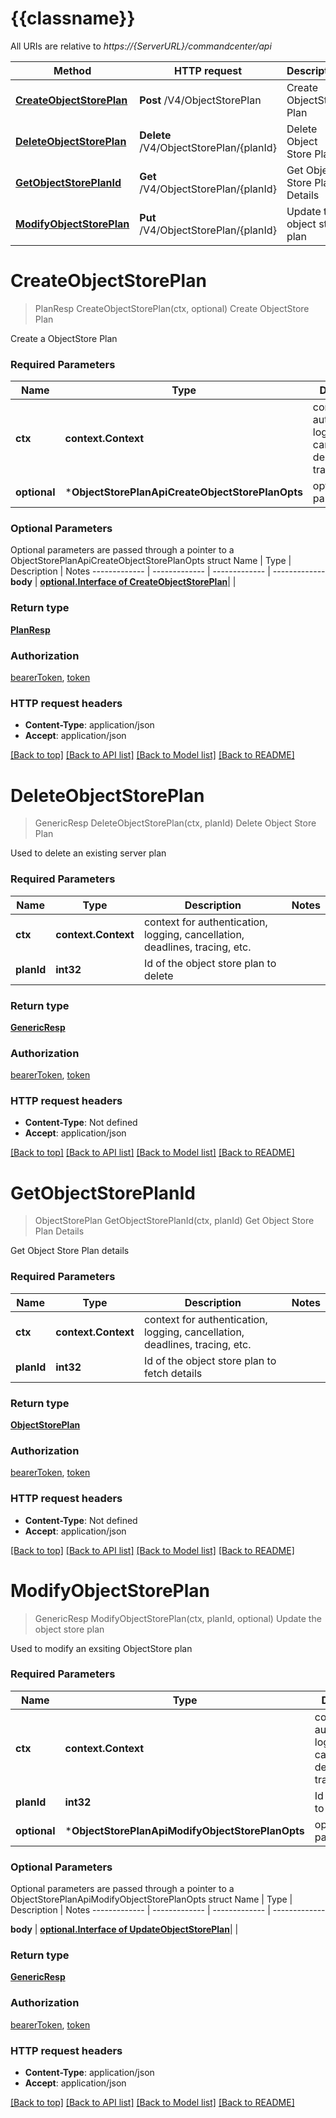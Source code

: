 # {{classname}}

All URIs are relative to *https://{ServerURL}/commandcenter/api*

Method | HTTP request | Description
------------- | ------------- | -------------
[**CreateObjectStorePlan**](ObjectStorePlanApi.md#CreateObjectStorePlan) | **Post** /V4/ObjectStorePlan | Create ObjectStore Plan
[**DeleteObjectStorePlan**](ObjectStorePlanApi.md#DeleteObjectStorePlan) | **Delete** /V4/ObjectStorePlan/{planId} | Delete Object Store Plan
[**GetObjectStorePlanId**](ObjectStorePlanApi.md#GetObjectStorePlanId) | **Get** /V4/ObjectStorePlan/{planId} | Get Object Store Plan Details
[**ModifyObjectStorePlan**](ObjectStorePlanApi.md#ModifyObjectStorePlan) | **Put** /V4/ObjectStorePlan/{planId} | Update the object store plan

# **CreateObjectStorePlan**
> PlanResp CreateObjectStorePlan(ctx, optional)
Create ObjectStore Plan

Create a ObjectStore Plan

### Required Parameters

Name | Type | Description  | Notes
------------- | ------------- | ------------- | -------------
 **ctx** | **context.Context** | context for authentication, logging, cancellation, deadlines, tracing, etc.
 **optional** | ***ObjectStorePlanApiCreateObjectStorePlanOpts** | optional parameters | nil if no parameters

### Optional Parameters
Optional parameters are passed through a pointer to a ObjectStorePlanApiCreateObjectStorePlanOpts struct
Name | Type | Description  | Notes
------------- | ------------- | ------------- | -------------
 **body** | [**optional.Interface of CreateObjectStorePlan**](CreateObjectStorePlan.md)|  | 

### Return type

[**PlanResp**](PlanResp.md)

### Authorization

[bearerToken](../README.md#bearerToken), [token](../README.md#token)

### HTTP request headers

 - **Content-Type**: application/json
 - **Accept**: application/json

[[Back to top]](#) [[Back to API list]](../README.md#documentation-for-api-endpoints) [[Back to Model list]](../README.md#documentation-for-models) [[Back to README]](../README.md)

# **DeleteObjectStorePlan**
> GenericResp DeleteObjectStorePlan(ctx, planId)
Delete Object Store Plan

Used to delete an existing server plan

### Required Parameters

Name | Type | Description  | Notes
------------- | ------------- | ------------- | -------------
 **ctx** | **context.Context** | context for authentication, logging, cancellation, deadlines, tracing, etc.
  **planId** | **int32**| Id of the object store plan to delete | 

### Return type

[**GenericResp**](GenericResp.md)

### Authorization

[bearerToken](../README.md#bearerToken), [token](../README.md#token)

### HTTP request headers

 - **Content-Type**: Not defined
 - **Accept**: application/json

[[Back to top]](#) [[Back to API list]](../README.md#documentation-for-api-endpoints) [[Back to Model list]](../README.md#documentation-for-models) [[Back to README]](../README.md)

# **GetObjectStorePlanId**
> ObjectStorePlan GetObjectStorePlanId(ctx, planId)
Get Object Store Plan Details

Get Object Store Plan details 

### Required Parameters

Name | Type | Description  | Notes
------------- | ------------- | ------------- | -------------
 **ctx** | **context.Context** | context for authentication, logging, cancellation, deadlines, tracing, etc.
  **planId** | **int32**| Id of the object store plan to fetch details | 

### Return type

[**ObjectStorePlan**](ObjectStorePlan.md)

### Authorization

[bearerToken](../README.md#bearerToken), [token](../README.md#token)

### HTTP request headers

 - **Content-Type**: Not defined
 - **Accept**: application/json

[[Back to top]](#) [[Back to API list]](../README.md#documentation-for-api-endpoints) [[Back to Model list]](../README.md#documentation-for-models) [[Back to README]](../README.md)

# **ModifyObjectStorePlan**
> GenericResp ModifyObjectStorePlan(ctx, planId, optional)
Update the object store plan

Used to modify an exsiting ObjectStore plan

### Required Parameters

Name | Type | Description  | Notes
------------- | ------------- | ------------- | -------------
 **ctx** | **context.Context** | context for authentication, logging, cancellation, deadlines, tracing, etc.
  **planId** | **int32**| Id of the Plan to update | 
 **optional** | ***ObjectStorePlanApiModifyObjectStorePlanOpts** | optional parameters | nil if no parameters

### Optional Parameters
Optional parameters are passed through a pointer to a ObjectStorePlanApiModifyObjectStorePlanOpts struct
Name | Type | Description  | Notes
------------- | ------------- | ------------- | -------------

 **body** | [**optional.Interface of UpdateObjectStorePlan**](UpdateObjectStorePlan.md)|  | 

### Return type

[**GenericResp**](GenericResp.md)

### Authorization

[bearerToken](../README.md#bearerToken), [token](../README.md#token)

### HTTP request headers

 - **Content-Type**: application/json
 - **Accept**: application/json

[[Back to top]](#) [[Back to API list]](../README.md#documentation-for-api-endpoints) [[Back to Model list]](../README.md#documentation-for-models) [[Back to README]](../README.md)

